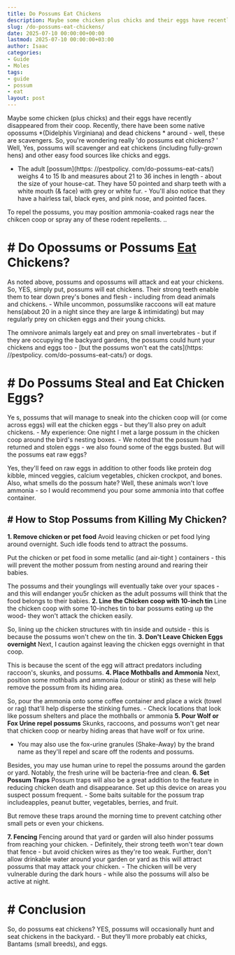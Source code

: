 ```yaml
---
title: Do Possums Eat Chickens
description: Maybe some chicken plus chicks and their eggs have recently disappeared from their coop. Recently, there have been some native opossums Didelphis Virginiana...
slug: /do-possums-eat-chickens/
date: 2025-07-10 00:00:00+00:00
lastmod: 2025-07-10 00:00:00+03:00
author: Isaac
categories:
- Guide
- Moles
tags:
- guide
- possum
- eat
layout: post
---
```


Maybe some chicken (plus chicks) and their eggs have recently disappeared from their coop. Recently, there have been some native opossums *(Didelphis Virginiana) and dead chickens * around - well, these are scavengers. So, you're wondering really 'do possums eat chickens? ' Well, Yes, possums will scavenger and eat chickens (including fully-grown hens) and other easy food sources like chicks and eggs.

- The adult [possum](https: //pestpolicy. com/do-possums-eat-cats/) weighs 4 to 15 lb and measures about 21 to 36 inches in length - about the size of your house-cat. They have 50 pointed and sharp teeth with a white mouth (& face) with grey or white fur. - You'll also notice that they have a hairless tail, black eyes, and pink nose, and pointed faces.

To repel the possums, you may position ammonia-coaked rags near the chikcen coop or spray any of these rodent repellents. ..

# # Do Opossums or Possums [Eat](https://pestpolicy.com/do-cats-eat-lizards/) Chickens?

As noted above, possums and opossums will attack and eat your chickens. So, YES, simply put, possums will eat chickens. Their strong teeth enable them to tear down prey's bones and flesh - including from dead animals and chickens. - While uncommon, possumslike raccoons will eat mature hens(about 20 in a night since they are large & intimidating) but may regularly prey on chicken eggs and their young chicks.

The omnivore animals largely eat and prey on small invertebrates - but if they are occupying the backyard gardens, the possums could hunt your chickens and eggs too - [but the possums won't eat the cats](https: //pestpolicy. com/do-possums-eat-cats/) or dogs.

# # Do Possums Steal and Eat Chicken Eggs?

Ye s, possums that will manage to sneak into the chicken coop will (or come across eggs) will eat the chicken eggs - but they'll also prey on adult chickens. - My experience: One night I met a large possum in the chicken coop around the bird's nesting boxes. - We noted that the possum had returned and stolen eggs - we also found some of the eggs busted. But will the possums eat raw eggs?

Yes, they'll feed on raw eggs in addition to other foods like protein dog kibble, minced veggies, calcium vegetables, chicken crockpot, and bones. Also, what smells do the possum hate? Well, these animals won't love ammonia - so I would recommend you pour some ammonia into that coffee container.

## # How to Stop Possums from Killing My Chicken?

**1. Remove chicken or pet food** Avoid leaving chicken or pet food lying around overnight. Such idle foods tend to attract the possums.

Put the chicken or pet food in some metallic (and air-tight ) containers - this will prevent the mother possum from nesting around and rearing their babies.

The possums and their younglings will eventually take over your spaces - and this will endanger you5r chicken as the adult possums will think that the food belongs to their babies. **2. Line the Chicken coop with 10-inch tin** Line the chicken coop with some 10-inches tin to bar possums eating up the wood- they won't attack the chicken easily.

So, lining up the chicken structures with tin inside and outside - this is because the possums won't chew on the tin. **3. Don't Leave Chicken Eggs overnight** Next, I caution against leaving the chicken eggs overnight in that coop.

This is because the scent of the egg will attract predators including raccoon's, skunks, and possums. **4. Place Mothballs and Ammonia** Next, position some mothballs and ammonia (odour or stink) as these will help remove the possum from its hiding area.

So, pour the ammonia onto some coffee container and place a wick (towel or rag) that'll help disperse the stinking fumes. - Check locations that look like possum shelters and place the mothballs or ammonia **5. Pour Wolf or Fox Urine repel possums** Skunks, raccoons, and possums won't get near that chicken coop or nearby hiding areas that have wolf or fox urine.

- You may also use the fox-urine granules (Shake-Away) by the brand name as they'll repel and scare off the rodents and possums.

Besides, you may use human urine to repel the possums around the garden or yard. Notably, the fresh urine will be bacteria-free and clean. **6. Set Possum Traps** Possum traps will also be a great addition to the feature in reducing chicken death and disappearance. Set up this device on areas you suspect possum frequent. - Some baits suitable for the possum trap includeapples, peanut butter, vegetables, berries, and fruit.

But remove these traps around the morning time to prevent catching other small pets or even your chickens.

**7. Fencing** Fencing around that yard or garden will also hinder possums from reaching your chicken. - Definitely, their strong teeth won't tear down that fence - but avoid chicken wires as they're too weak. Further, don't allow drinkable water around your garden or yard as this will attract possums that may attack your chicken. - The chicken will be very vulnerable during the dark hours - while also the possums will also be active at night.

# # Conclusion

So, do possums eat chickens? YES, possums will occasionally hunt and seat chickens in the backyard. - But they'll more probably eat chicks, Bantams (small breeds), and eggs.
